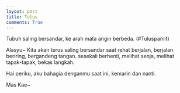 ```yaml
---
layout: post
title: Tulus
comments: True
---
```


Tubuh saling bersandar, ke arah mata angin berbeda. (#Tuluspamit)

Alasyu~
Kita akan terus saling bersandar saat rehat berjalan, berjalan beriring, bergandeng tangan. sesekali berhenti, melihat senja, melihat tapak-tapak, bekas langkah.

Hai periku,
aku bahagia denganmu saat ini, kemarin dan nanti.

Mas Kae~
